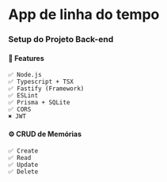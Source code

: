 # App de linha do tempo

  ### Setup do Projeto Back-end

  #### 🧪 Features
    ✅ Node.js
    ✅ Typescript + TSX
    ✅ Fastify (Framework)
    ✅ ESLint
    ✅ Prisma + SQLite
    ✅ CORS
    ✖ JWT

  #### ⚙ CRUD de Memórias
    ✅ Create
    ✅ Read
    ✅ Update
    ✅ Delete

